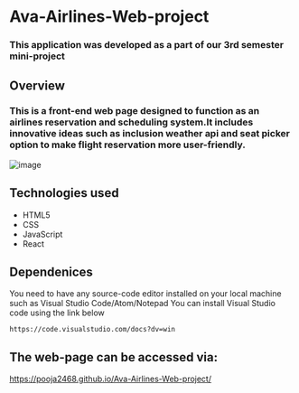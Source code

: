 # Ava-Airlines-Web-project
### This application was developed as a part of our 3rd semester mini-project
## Overview
### This is a front-end web page designed to function as an airlines reservation and scheduling system.It includes innovative ideas such as inclusion weather api and seat picker option to make flight reservation more user-friendly.
![image](https://user-images.githubusercontent.com/80845252/150135938-c51b50c7-834c-476a-9bc4-15ffdfc0fee2.png)


## Technologies used

* HTML5
* CSS
* JavaScript
* React 
## Dependenices
You need to have any source-code editor installed on your local machine such as Visual Studio Code/Atom/Notepad
You can install Visual Studio code using the link below
```
https://code.visualstudio.com/docs?dv=win 
```
## The web-page can be accessed via:

 https://pooja2468.github.io/Ava-Airlines-Web-project/
 
